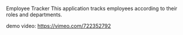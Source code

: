 Employee Tracker 
This application tracks employees according to their roles and departments.

demo video: https://vimeo.com/722352792
